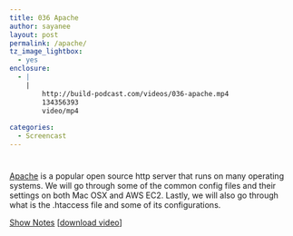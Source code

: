 ```yaml
---
title: 036 Apache
author: sayanee
layout: post
permalink: /apache/
tz_image_lightbox:
  - yes
enclosure:
  - |
    |
        http://build-podcast.com/videos/036-apache.mp4
        134356393
        video/mp4
        
categories:
  - Screencast
---
```

# 

[Apache][1] is a popular open source http server that runs on many operating systems. We will go through some of the common config files and their settings on both Mac OSX and AWS EC2. Lastly, we will also go through what is the .htaccess file and some of its configurations.

 [1]: http://httpd.apache.org/

[Show Notes][2] [[download video][3]]

 [2]: https://github.com/sayanee/Build-Podcast/tree/master/036-apache
 [3]: http://build-podcast.com/videos/036-apache.mp4
